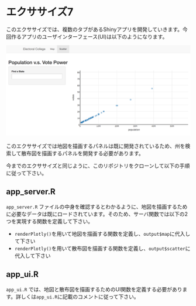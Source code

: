 # エクササイズ7

このエクササイズでは、複数のタブがあるShinyアプリを開発していきます。今回作るアプリのユーザインターフェース(UI)は以下のようになります。

![scatter plot in shiny app](imgs/scatter.png)

このエクササイズでは地図を描画するパネルは既に開発されているため、州を検索して散布図を描画するパネルを開発する必要があります。

今までのエクササイズと同じように、このリポジトリをクローンして以下の手順に従って下さい。

## app_server.R

`app_server.R` ファイルの中身を確認するとわかるように、地図を描画するために必要なデータは既にロードされています。そのため、サーバ関数では以下の2つを実現する関数を定義して下さい。

- `renderPlotly()`を用いて地図を描画する関数を定義し、`output$map`に代入して下さい
- `renderPlotly()`を用いて散布図を描画する関数を定義し、`output$scatter`に代入して下さい

## app_ui.R

`app_ui.R` では、地図と散布図を描画するためのUI関数を定義する必要があります。詳しくは`app_ui.R`に記載のコメントに従って下さい。

